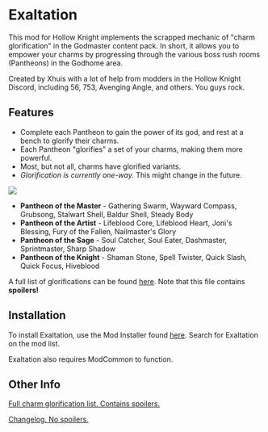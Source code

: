 # Exaltation

This mod for Hollow Knight implements the scrapped mechanic of "charm glorification" in the Godmaster content pack. In short, it allows you to empower your charms by progressing through the various boss rush rooms (Pantheons) in the Godhome area.

Created by Xhuis with a lot of help from modders in the Hollow Knight Discord, including 56, 753, Avenging Angle, and others. You guys rock.

## Features

* Complete each Pantheon to gain the power of its god, and rest at a bench to glorify their charms.
* Each Pantheon "glorifies" a set of your charms, making them more powerful.
* Most, but not all, charms have glorified variants.
* *Glorification is currently one-way.* This might change in the future.

![](https://i.imgur.com/SFrBFlq.png)

* **Pantheon of the Master** - Gathering Swarm, Wayward Compass, Grubsong, Stalwart Shell, Baldur Shell, Steady Body
* **Pantheon of the Artist** - Lifeblood Core, Lifeblood Heart, Joni's Blessing, Fury of the Fallen, Nailmaster's Glory
* **Pantheon of the Sage** - Soul Catcher, Soul Eater, Dashmaster, Sprintmaster, Sharp Shadow
* **Pantheon of the Knight** - Shaman Stone, Spell Twister, Quick Slash, Quick Focus, Hiveblood

A full list of glorifications can be found [here](https://github.com/Xhuis/Exaltation/blob/master/CHARM_LIST.md). Note that this file contains **spoilers!**

## Installation

To install Exaltation, use the Mod Installer found [here](https://radiance.host/mods/ModInstaller.exe). Search for Exaltation on the mod list.

Exaltation also requires ModCommon to function.

## Other Info

[Full charm glorification list. Contains spoilers.](https://github.com/Xhuis/Exaltation/blob/master/CHARM_LIST.md)

[Changelog. No spoilers.](https://github.com/Xhuis/Exaltation/blob/master/CHANGELOG.md)
